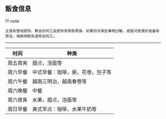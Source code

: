 

## 飯食信息

!!! note

    主食有营地提供，教会的同工会提供宵夜和零食。如果你对某些事物过敏，或是对饭食的准备有想法，请麻烦联系退修会同工。

---


|  时间  | 种类               |
|:----:|------------------|
| 周五夜宵 | 甜点，泡面等           |
| 周六早餐 | 中式早餐：咖啡，粥，花卷，包子等 |
| 周六午餐 | 越南三明治，越南春卷等      |
| 周六晚餐 | 中餐               |
| 周六夜宵 | 水果，甜点，泡面等        |
| 周日早餐 | 美式早点：咖啡，水果牛奶等    |
